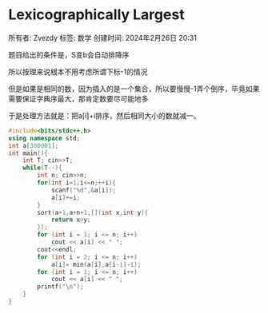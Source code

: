 # Lexicographically Largest

所有者: Zvezdy
标签: 数学
创建时间: 2024年2月26日 20:31

题目给出的条件是，S变b会自动排降序

所以按理来说根本不用考虑所谓下标-1的情况

但是如果是相同的数，因为插入的是一个集合，所以要慢慢-1弄个倒序，毕竟如果需要保证字典序最大，那肯定数要尽可能地多

于是处理方法就是：把a[i]+i排序，然后相同大小的数就减一。

```cpp
#include<bits/stdc++.h>
using namespace std;
int a[300001];
int main(){
    int T; cin>>T;
    while(T--){
        int n; cin>>n;
        for(int i=1;i<=n;++i){
            scanf("%d",&a[i]);
            a[i]+=i;
        }
        sort(a+1,a+n+1,[](int x,int y){
            return x>y;
        });
        for (int i = 1; i <= n; i++)
            cout << a[i] << " ";
        cout<<endl;
        for (int i = 2; i <= n; i++)
            a[i]= min(a[i],a[i-1]-1);
        for (int i = 1; i <= n; i++)
            cout << a[i] << " ";
        printf("\n");
    }
}
```